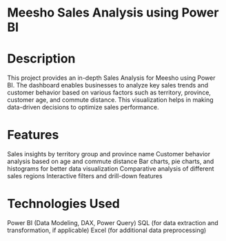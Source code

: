 # Meesho Sales Analysis using Power BI

# Description

This project provides an in-depth Sales Analysis for Meesho using Power BI. The dashboard enables businesses to analyze key sales trends and customer behavior based on various factors such as territory, province, customer age, and commute distance. This visualization helps in making data-driven decisions to optimize sales performance.

# Features

Sales insights by territory group and province name
Customer behavior analysis based on age and commute distance
Bar charts, pie charts, and histograms for better data visualization
Comparative analysis of different sales regions
Interactive filters and drill-down features

# Technologies Used

Power BI (Data Modeling, DAX, Power Query)
SQL (for data extraction and transformation, if applicable)
Excel (for additional data preprocessing)
